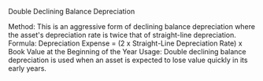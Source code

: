 Double Declining Balance Depreciation

Method: This is an aggressive form of declining balance depreciation where the asset's depreciation rate is twice that of straight-line depreciation.
Formula: Depreciation Expense = (2 x Straight-Line Depreciation Rate) x Book Value at the Beginning of the Year
Usage: Double declining balance depreciation is used when an asset is expected to lose value quickly in its early years.